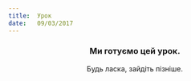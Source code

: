```yaml
---
title:  Урок
date:   09/03/2017
---
```


### <center>Ми готуємо цей урок.</center>
<center>Будь ласка, зайдіть пізніше.</center>